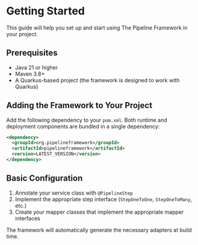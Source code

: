# Getting Started

This guide will help you set up and start using The Pipeline Framework in your project.

## Prerequisites

- Java 21 or higher
- Maven 3.8+
- A Quarkus-based project (the framework is designed to work with Quarkus)

## Adding the Framework to Your Project

Add the following dependency to your `pom.xml`. Both runtime and deployment components are bundled in a single dependency:

```xml
<dependency>
  <groupId>org.pipelineframework</groupId>
  <artifactId>pipelineframework</artifactId>
  <version>LATEST_VERSION</version>
</dependency>
```

## Basic Configuration

1. Annotate your service class with `@PipelineStep`
2. Implement the appropriate step interface (`StepOneToOne`, `StepOneToMany`, etc.)
3. Create your mapper classes that implement the appropriate mapper interfaces

The framework will automatically generate the necessary adapters at build time.